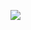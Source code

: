 <img src='http://g.gravizo.com/g?
 digraph G {
   main -> parse -> execute;
   main -> init;
   main -> cleanup;
   execute -> make_string;
   execute -> printf;
   init -> make_string;
   main -> printf;
   execute -> compare;
 }
'/>
